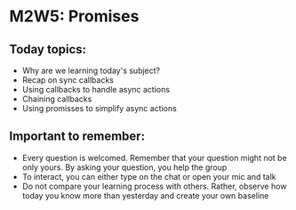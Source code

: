 # M2W5: Promises

## Today topics: 
* Why are we learning today's subject?
* Recap on sync callbacks
* Using callbacks to handle async actions
* Chaining callbacks
* Using promisses to simplify async actions

## Important to remember: 

* Every question is welcomed. Remember that your question might not be only yours. By asking your question, you help the group
* To interact, you can either type on the chat or open your mic and talk
* Do not compare your learning process with others. Rather, observe how today you know more than yesterday and create your own baseline